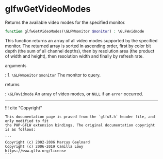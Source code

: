 # glfwGetVideoModes
Returns the available video modes for the specified monitor.

```php
function glfwGetVideoModes(\GLFWmonitor $monitor) : \GLFWvidmode
```

This function returns an array of all video modes supported by the specified
monitor. The returned array is sorted in ascending order, first by color
bit depth (the sum of all channel depths), then by resolution area (the
product of width and height), then resolution width and finally by refresh
rate.

arguments

:    1. `\GLFWmonitor` `$monitor` The monitor to query.

returns

:    `\GLFWvidmode` An array of video modes, or `NULL` if an
`error` occurred.

---
     

!!! cite "Copyright"

    This documentation page is prased from the `glfw3.h` header file, and only modified to fit 
    the PHP-GFLW extension bindings. The original documentation copyright is as follows:

    ```
    Copyright (c) 2002-2006 Marcus Geelnard
    Copyright (c) 2006-2019 Camilla Löwy
    https://www.glfw.org/license
    ```